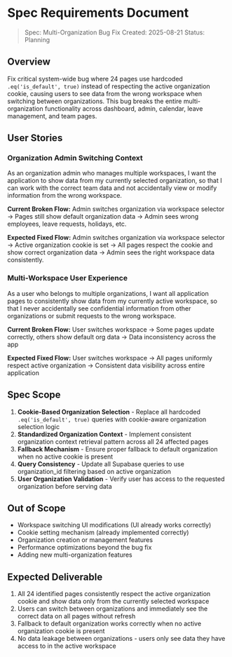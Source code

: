 # Spec Requirements Document

> Spec: Multi-Organization Bug Fix
> Created: 2025-08-21
> Status: Planning

## Overview

Fix critical system-wide bug where 24 pages use hardcoded `.eq('is_default', true)` instead of respecting the active organization cookie, causing users to see data from the wrong workspace when switching between organizations. This bug breaks the entire multi-organization functionality across dashboard, admin, calendar, leave management, and team pages.

## User Stories

### Organization Admin Switching Context
As an organization admin who manages multiple workspaces, I want the application to show data from my currently selected organization, so that I can work with the correct team data and not accidentally view or modify information from the wrong workspace.

**Current Broken Flow:** Admin switches organization via workspace selector → Pages still show default organization data → Admin sees wrong employees, leave requests, holidays, etc.

**Expected Fixed Flow:** Admin switches organization via workspace selector → Active organization cookie is set → All pages respect the cookie and show correct organization data → Admin sees the right workspace data consistently.

### Multi-Workspace User Experience
As a user who belongs to multiple organizations, I want all application pages to consistently show data from my currently active workspace, so that I never accidentally see confidential information from other organizations or submit requests to the wrong workspace.

**Current Broken Flow:** User switches workspace → Some pages update correctly, others show default org data → Data inconsistency across the app

**Expected Fixed Flow:** User switches workspace → All pages uniformly respect active organization → Consistent data visibility across entire application

## Spec Scope

1. **Cookie-Based Organization Selection** - Replace all hardcoded `.eq('is_default', true)` queries with cookie-aware organization selection logic
2. **Standardized Organization Context** - Implement consistent organization context retrieval pattern across all 24 affected pages  
3. **Fallback Mechanism** - Ensure proper fallback to default organization when no active cookie is present
4. **Query Consistency** - Update all Supabase queries to use organization_id filtering based on active organization
5. **User Organization Validation** - Verify user has access to the requested organization before serving data

## Out of Scope

- Workspace switching UI modifications (UI already works correctly)
- Cookie setting mechanism (already implemented correctly)
- Organization creation or management features
- Performance optimizations beyond the bug fix
- Adding new multi-organization features

## Expected Deliverable

1. All 24 identified pages consistently respect the active organization cookie and show data only from the currently selected workspace
2. Users can switch between organizations and immediately see the correct data on all pages without refresh
3. Fallback to default organization works correctly when no active organization cookie is present
4. No data leakage between organizations - users only see data they have access to in the active workspace